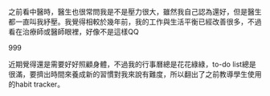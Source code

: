 之前看中醫時，醫生也很常問我是不是壓力很大，雖然我自己認為還好，但是醫生都一直叫我紓壓。我覺得相較於幾年前，我的工作與生活平衡已經改善很多，不過看在治療師或醫師眼裡，好像不是這樣QQ

​999

近期覺得還是需要好好照顧身體，不過我的行事曆總是花花綠綠，to-do list總是很滿，要擠出時間來養成新的習慣對我來說有難度，所以翻出了之前教導學生使用的habit tracker。